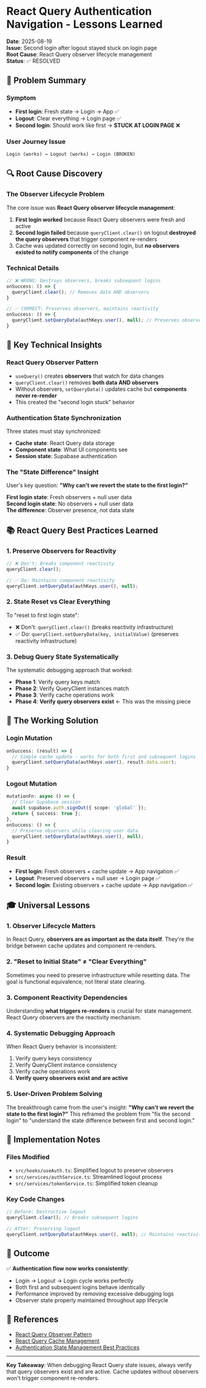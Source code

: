 # React Query Authentication Navigation - Lessons Learned

**Date**: 2025-08-19  
**Issue**: Second login after logout stayed stuck on login page  
**Root Cause**: React Query observer lifecycle management  
**Status**: ✅ RESOLVED

## 🎯 Problem Summary

### Symptom
- **First login**: Fresh state → Login → App ✅
- **Logout**: Clear everything → Login page ✅  
- **Second login**: Should work like first → **STUCK AT LOGIN PAGE** ❌

### User Journey Issue
```
Login (works) → Logout (works) → Login (BROKEN)
```

## 🔍 Root Cause Discovery

### The Observer Lifecycle Problem
The core issue was **React Query observer lifecycle management**:

1. **First login worked** because React Query observers were fresh and active
2. **Second login failed** because `queryClient.clear()` on logout **destroyed the query observers** that trigger component re-renders
3. Cache was updated correctly on second login, but **no observers existed to notify components** of the change

### Technical Details
```typescript
// ❌ WRONG: Destroys observers, breaks subsequent logins
onSuccess: () => {
  queryClient.clear(); // Removes data AND observers
}

// ✅ CORRECT: Preserves observers, maintains reactivity  
onSuccess: () => {
  queryClient.setQueryData(authKeys.user(), null); // Preserves observers
}
```

## 🧠 Key Technical Insights

### React Query Observer Pattern
- `useQuery()` creates **observers** that watch for data changes
- `queryClient.clear()` removes **both data AND observers**
- Without observers, `setQueryData()` updates cache but **components never re-render**
- This created the "second login stuck" behavior

### Authentication State Synchronization
Three states must stay synchronized:
- **Cache state**: React Query data storage  
- **Component state**: What UI components see
- **Session state**: Supabase authentication

### The "State Difference" Insight
User's key question: **"Why can't we revert the state to the first login?"**

**First login state**: Fresh observers + null user data  
**Second login state**: No observers + null user data  
**The difference**: Observer presence, not data state

## 📚 React Query Best Practices Learned

### 1. Preserve Observers for Reactivity
```typescript
// ❌ Don't: Breaks component reactivity
queryClient.clear();

// ✅ Do: Maintains component reactivity
queryClient.setQueryData(authKeys.user(), null);
```

### 2. State Reset vs Clear Everything
To "reset to first login state":
- ❌ Don't: `queryClient.clear()` (breaks reactivity infrastructure)
- ✅ Do: `queryClient.setQueryData(key, initialValue)` (preserves reactivity infrastructure)

### 3. Debug Query State Systematically
The systematic debugging approach that worked:
- **Phase 1**: Verify query keys match
- **Phase 2**: Verify QueryClient instances match  
- **Phase 3**: Verify cache operations work
- **Phase 4**: **Verify query observers exist** ← This was the missing piece

## 🔄 The Working Solution

### Login Mutation
```typescript
onSuccess: (result) => {
  // Simple cache update - works for both first and subsequent logins
  queryClient.setQueryData(authKeys.user(), result.data.user);
}
```

### Logout Mutation  
```typescript
mutationFn: async () => {
  // Clear Supabase session
  await supabase.auth.signOut({ scope: 'global' });
  return { success: true };
},
onSuccess: () => {
  // Preserve observers while clearing user data
  queryClient.setQueryData(authKeys.user(), null);
}
```

### Result
- **First login**: Fresh observers + cache update → App navigation ✅
- **Logout**: Preserved observers + null user → Login page ✅  
- **Second login**: Existing observers + cache update → App navigation ✅

## 🎓 Universal Lessons

### 1. Observer Lifecycle Matters
In React Query, **observers are as important as the data itself**. They're the bridge between cache updates and component re-renders.

### 2. "Reset to Initial State" ≠ "Clear Everything"  
Sometimes you need to preserve infrastructure while resetting data. The goal is functional equivalence, not literal state clearing.

### 3. Component Reactivity Dependencies
Understanding **what triggers re-renders** is crucial for state management. React Query observers are the reactivity mechanism.

### 4. Systematic Debugging Approach
When React Query behavior is inconsistent:
1. Verify query keys consistency
2. Verify QueryClient instance consistency  
3. Verify cache operations work
4. **Verify query observers exist and are active**

### 5. User-Driven Problem Solving
The breakthrough came from the user's insight: **"Why can't we revert the state to the first login?"** This reframed the problem from "fix the second login" to "understand the state difference between first and second login."

## 🔧 Implementation Notes

### Files Modified
- `src/hooks/useAuth.ts`: Simplified logout to preserve observers
- `src/services/authService.ts`: Streamlined logout process
- `src/services/tokenService.ts`: Simplified token cleanup

### Key Code Changes
```typescript
// Before: Destructive logout
queryClient.clear(); // Breaks subsequent logins

// After: Preserving logout  
queryClient.setQueryData(authKeys.user(), null); // Maintains reactivity
```

## 🚀 Outcome

✅ **Authentication flow now works consistently**:
- Login → Logout → Login cycle works perfectly
- Both first and subsequent logins behave identically  
- Performance improved by removing excessive debugging logs
- Observer state properly maintained throughout app lifecycle

## 📖 References

- [React Query Observer Pattern](https://tanstack.com/query/latest/docs/react/guides/observers)
- [React Query Cache Management](https://tanstack.com/query/latest/docs/react/guides/caching)
- [Authentication State Management Best Practices](https://tanstack.com/query/latest/docs/react/guides/mutations#optimistic-updates)

---

**Key Takeaway**: When debugging React Query state issues, always verify that query observers exist and are active. Cache updates without observers won't trigger component re-renders.